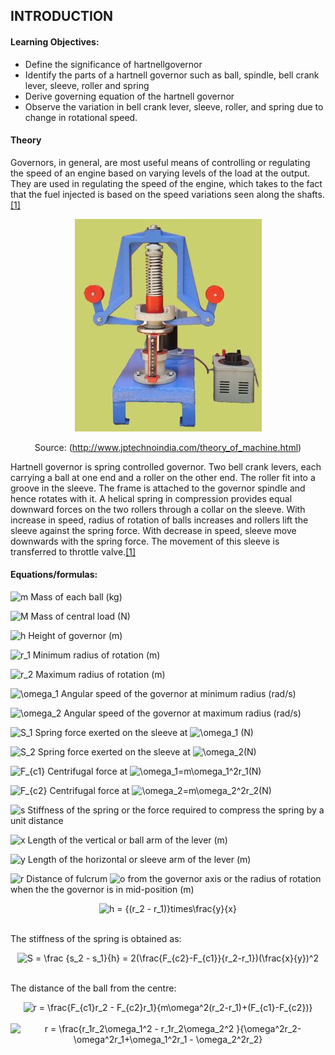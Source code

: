 ## INTRODUCTION<br>

#### Learning Objectives:

  * Define the significance of hartnellgovernor
  * Identify the parts of a hartnell governor such as ball, spindle, bell crank lever, sleeve, roller and spring
  * Derive governing equation of the hartnell governor
  * Observe the variation in bell crank lever, sleeve, roller, and spring due to change in rotational speed.


#### Theory
Governors, in general, are most useful means of controlling or regulating the speed of an engine based on varying levels of the load at the output. They are used in regulating the speed of the engine, which takes to the fact that the fuel injected is based on the speed variations seen along the shafts. <a href="references.html">[1]</a>
          <center>![alt text](images/hartnell.JPG "Parts")</center>
<center>Source: (<a href="http://www.jptechnoindia.com/theory_of_machine.html">http://www.jptechnoindia.com/theory_of_machine.html</a>)</center>

Hartnell governor is spring controlled governor. Two bell crank levers, each carrying a ball at one end and a roller on the other end. The roller fit into a groove in the sleeve. The frame is attached to the governor spindle and hence rotates with it. A helical spring in compression provides equal downward forces on the two rollers through a collar on the sleeve. With increase in speed, radius of rotation of balls increases and rollers lift the sleeve against the spring force. With decrease in speed, sleeve move downwards with the spring force. The movement of this sleeve is transferred to throttle valve.<a href="references.html">[1]</a>

#### Equations/formulas:
<img src="http://latex.codecogs.com/gif.latex?m" title="m" /> Mass of each ball (kg)

<img src="http://latex.codecogs.com/gif.latex?M" title="M" /> Mass of central load (N)

<img src="http://latex.codecogs.com/gif.latex?h" title="h" /> Height of governor (m)

<img src="http://latex.codecogs.com/gif.latex?r_1" title="r_1" /> Minimum radius of rotation (m)

<img src="http://latex.codecogs.com/gif.latex?r_2" title="r_2" /> Maximum radius of rotation (m)

<img src="http://latex.codecogs.com/gif.latex?\omega_1" title="\omega_1" /> Angular speed of the governor at minimum radius (rad/s)

<img src="http://latex.codecogs.com/gif.latex?\omega_2" title="\omega_2" /> Angular speed of the governor at maximum radius (rad/s)

<img src="http://latex.codecogs.com/gif.latex?S_1" title="S_1" /> Spring force exerted on the sleeve at <img src="http://latex.codecogs.com/gif.latex?\omega_1" title="\omega_1" /> (N)

<img src="http://latex.codecogs.com/gif.latex?S_2" title="S_2" /> Spring force exerted on the sleeve at <img src="http://latex.codecogs.com/gif.latex?\omega_2" title="\omega_2" />(N)

<img src="http://latex.codecogs.com/gif.latex?F_{c1}" title="F_{c1}" /> Centrifugal force at <img src="http://latex.codecogs.com/gif.latex?\omega_1=m\omega_1^2r_1" title="\omega_1=m\omega_1^2r_1" />(N)

<img src="http://latex.codecogs.com/gif.latex?F_{c2}" title="F_{c2}" /> Centrifugal force at <img src="http://latex.codecogs.com/gif.latex?\omega_2=m\omega_2^2r_2" title="\omega_2=m\omega_2^2r_2" />(N)

<img src="http://latex.codecogs.com/gif.latex?s" title="s" /> Stiffness of the spring or the force required to compress the spring by a unit distance

<img src="http://latex.codecogs.com/gif.latex?x" title="x" /> Length of the vertical or ball arm of the lever (m)

<img src="http://latex.codecogs.com/gif.latex?y" title="y" /> Length of the horizontal or sleeve arm of the lever (m)

<img src="http://latex.codecogs.com/gif.latex?r" title="r" /> Distance of fulcrum <img src="http://latex.codecogs.com/gif.latex?o" title="o" /> from the governor axis or the radius of rotation when the the governor is in mid-position (m)

<center><img src="http://latex.codecogs.com/gif.latex?h&space;=&space;{(r_2&space;-&space;r_1)}&space;\times&space;\frac{y}{x}" title="h = {(r_2 - r_1)}times\frac{y}{x}" /></center><br>

The stiffness of the spring is obtained as:
<center><img src="http://latex.codecogs.com/gif.latex?S&space;=&space;\frac&space;{s_2&space;-&space;s_1}{h}&space;=&space;2(\frac{F_{c2}-F_{c1}}{r_2-r_1})(\frac{x}{y})^2" title="S = \frac {s_2 - s_1}{h} = 2(\frac{F_{c2}-F_{c1}}{r_2-r_1})(\frac{x}{y})^2" /></center><br>

The distance of the ball from the centre:

<center><img src="http://latex.codecogs.com/gif.latex?r&space;=&space;\frac{F_{c1}r_2&space;-&space;F_{c2}r_1}{m\omega^2(r_2-r_1)&plus;(F_{c1}-F_{c2})}" title="r = \frac{F_{c1}r_2 - F_{c2}r_1}{m\omega^2(r_2-r_1)+(F_{c1}-F_{c2})}" /></center><br>


<center><img src="http://latex.codecogs.com/gif.latex?r&space;=&space;\frac{r_1r_2\omega_1^2&space;-&space;r_1r_2\omega_2^2&space;}{\omega^2r_2-\omega^2r_1&plus;\omega_1^2r_1&space;-&space;\omega_2^2r_2}" title="r = \frac{r_1r_2\omega_1^2 - r_1r_2\omega_2^2 }{\omega^2r_2-\omega^2r_1+\omega_1^2r_1 - \omega_2^2r_2}" /></center><br>
